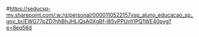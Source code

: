 #https://seducsp-my.sharepoint.com/:w:/g/personal/0000110522157xsp_aluno_educacao_sp_gov_br/EWG77pZD7nhBhJHLjQsA0XgBf-l85vPPUnYlPQ1WE40pyg?e=8eq56d
